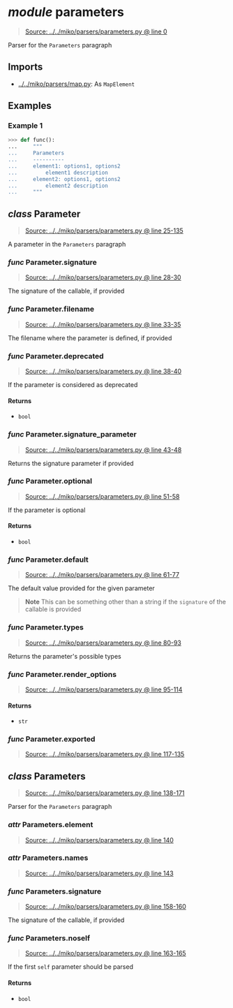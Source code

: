 # *module* **parameters**

> [Source: ../../miko/parsers/parameters.py @ line 0](../../miko/parsers/parameters.py#L0)

Parser for the `Parameters` paragraph

## Imports

- [../../miko/parsers/map.py](../../miko/parsers/map.py): As `MapElement`

## Examples

### Example 1

```python
>>> def func():
...     """
...     Parameters
...     ----------
...     element1: options1, options2
...         element1 description
...     element2: options1, options2
...         element2 description
...     """
```

## *class* **Parameter**

> [Source: ../../miko/parsers/parameters.py @ line 25-135](../../miko/parsers/parameters.py#L25-L135)

A parameter in the `Parameters` paragraph

### *func* Parameter.**signature**

> [Source: ../../miko/parsers/parameters.py @ line 28-30](../../miko/parsers/parameters.py#L28-L30)

The signature of the callable, if provided

### *func* Parameter.**filename**

> [Source: ../../miko/parsers/parameters.py @ line 33-35](../../miko/parsers/parameters.py#L33-L35)

The filename where the parameter is defined, if provided

### *func* Parameter.**deprecated**

> [Source: ../../miko/parsers/parameters.py @ line 38-40](../../miko/parsers/parameters.py#L38-L40)

If the parameter is considered as deprecated

#### Returns

- `bool`

### *func* Parameter.**signature_parameter**

> [Source: ../../miko/parsers/parameters.py @ line 43-48](../../miko/parsers/parameters.py#L43-L48)

Returns the signature parameter if provided

### *func* Parameter.**optional**

> [Source: ../../miko/parsers/parameters.py @ line 51-58](../../miko/parsers/parameters.py#L51-L58)

If the parameter is optional

#### Returns

- `bool`

### *func* Parameter.**default**

> [Source: ../../miko/parsers/parameters.py @ line 61-77](../../miko/parsers/parameters.py#L61-L77)

The default value provided for the given parameter

> **Note**
> This can be something other than a string if the `signature` of the callable is provided

### *func* Parameter.**types**

> [Source: ../../miko/parsers/parameters.py @ line 80-93](../../miko/parsers/parameters.py#L80-L93)

Returns the parameter's possible types

### *func* Parameter.**render_options**

> [Source: ../../miko/parsers/parameters.py @ line 95-114](../../miko/parsers/parameters.py#L95-L114)

#### Returns

- `str`

### *func* Parameter.**exported**

> [Source: ../../miko/parsers/parameters.py @ line 117-135](../../miko/parsers/parameters.py#L117-L135)

## *class* **Parameters**

> [Source: ../../miko/parsers/parameters.py @ line 138-171](../../miko/parsers/parameters.py#L138-L171)

Parser for the `Parameters` paragraph

### *attr* Parameters.**element**

> [Source: ../../miko/parsers/parameters.py @ line 140](../../miko/parsers/parameters.py#L140)

### *attr* Parameters.**names**

> [Source: ../../miko/parsers/parameters.py @ line 143](../../miko/parsers/parameters.py#L143)

### *func* Parameters.**signature**

> [Source: ../../miko/parsers/parameters.py @ line 158-160](../../miko/parsers/parameters.py#L158-L160)

The signature of the callable, if provided

### *func* Parameters.**noself**

> [Source: ../../miko/parsers/parameters.py @ line 163-165](../../miko/parsers/parameters.py#L163-L165)

If the first `self` parameter should be parsed

#### Returns

- `bool`
